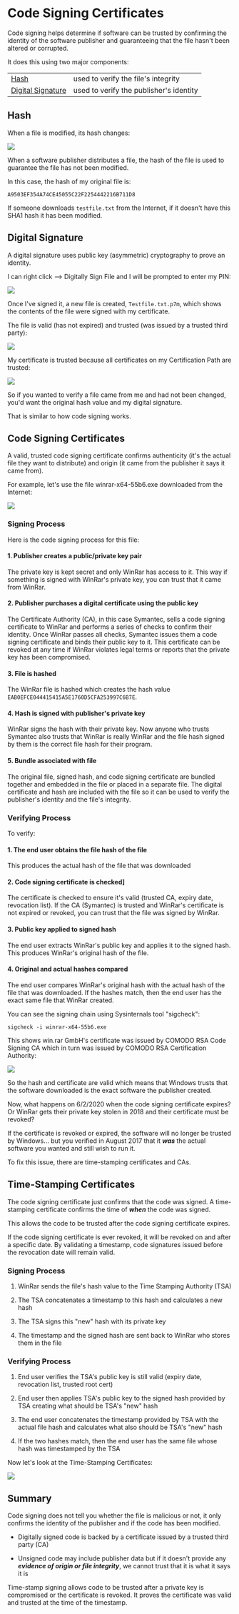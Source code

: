 # Code Signing Certificates
 
Code signing helps determine if software can be trusted by confirming
the identity of the software publisher and guaranteeing that the file
hasn't been altered or corrupted.
 
It does this using two major components:
 
| | |
|-|-|
|[Hash](#hash)|used to verify the file's integrity|
|[Digital Signature](#digital-signature)|used to verify the publisher's identity|
 
 
## Hash
 
When a file is modified, its hash changes:
 
![](images/Code%20Signing%20Certificates/image001.png)
 
 
When a software publisher distributes a file, the hash of the file is
used to guarantee the file has not been modified.
 
In this case, the hash of my original file is:            
 
`A9503EF354A74CE45055C22F2254442216B711D8`
 
If someone downloads `testfile.txt` from the Internet, if it doesn't
have this SHA1 hash it has been modified.  
 
 
## Digital Signature
 
A digital signature uses public key (asymmetric) cryptography to prove
an identity.
 
I can right click --> Digitally Sign File and I will be prompted to enter
my PIN:
 
![](images/Code%20Signing%20Certificates/image002.png)
 
 
Once I've signed it, a new file is created, `Testfile.txt.p7m`, which
shows the contents of the file were signed with my certificate.
 
The file is valid (has not expired) and trusted (was issued by a trusted
third party):
 
![](images/Code%20Signing%20Certificates/image003.png)
 
 
My certificate is trusted because all certificates on my Certification
Path are trusted:
 
![](images/Code%20Signing%20Certificates/image004.png)
 
 
So if you wanted to verify a file came from me and had not been changed,
you'd want the original hash value and my digital signature.
 
That is similar to how code signing works.
 
 
## Code Signing Certificates
 
A valid, trusted code signing certificate confirms authenticity (it's
the actual file they want to distribute) and origin (it came from the
publisher it says it came from).
 
For example, let's use the file winrar-x64-55b6.exe downloaded from the
Internet:
 
![](images/Code%20Signing%20Certificates/image005.png)
 
 
### Signing Process
 
Here is the code signing process for this file:
 
#### 1. Publisher creates a public/private key pair
 
The private key is kept secret and only WinRar has access to it.  This way if something is signed with WinRar's private key, you can trust that it came from WinRar.
 
#### 2. Publisher purchases a digital certificate using the public key
 
The Certificate Authority (CA), in this case Symantec, sells a code signing certificate to WinRar and performs a series of checks to confirm their identity.  Once WinRar passes all checks, Symantec issues them a code signing certificate and binds their public key to it.  This certificate can be revoked at any time if WinRar violates legal terms or reports that the private key has been compromised.
 
#### 3. File is hashed
 
The WinRar file is hashed which creates the hash value `EAB0EFCE044415415A5E1760D5CFA253997C6B7E`. 
 
#### 4. Hash is signed with publisher's private key
 
WinRar signs the hash with their private key.  Now anyone who trusts Symantec also trusts that WinRar is really WinRar and the file hash signed by them is the correct file hash for their program.
 
#### 5. Bundle associated with file
 
The original file, signed hash, and code signing certificate are bundled together and embedded in the file or placed in a separate file. The digital certificate and hash are included with the file so it can be used to verify the publisher's identity and the file's integrity.
 
 
### Verifying Process
 
To verify:
 
#### 1. The end user obtains the file hash of the file
 
This produces the actual hash of the file that was downloaded
 
#### 2. Code signing certificate is checked]
 
The certificate is checked to ensure it's valid (trusted CA, expiry date, revocation list). If the CA (Symantec) is trusted and WinRar's certificate is not
expired or revoked, you can trust that the file was signed by WinRar.
 
#### 3. Public key applied to signed hash
 
The end user extracts WinRar's public key and applies it to the signed hash. This produces WinRar's original hash of the file.
 
#### 4. Original and actual hashes compared
 
The end user compares WinRar's original hash with the actual hash of the file that was downloaded. If the hashes match, then the end user has the exact same file that WinRar created.
 
 
You can see the signing chain using Sysinternals tool "sigcheck":
 
`sigcheck -i winrar-x64-55b6.exe`
 
This shows win.rar GmbH's certificate was issued by COMODO RSA Code
Signing CA which in turn was issued by COMODO RSA Certification
Authority:
 
![](images/Code%20Signing%20Certificates/image006.png)
 
 
So the hash and certificate are valid which means that Windows trusts
that the software downloaded is the exact software the publisher
created. 
 
Now, what happens on 6/2/2020 when the code signing certificate
expires?  Or WinRar gets their private key stolen in 2018 and their
certificate must be revoked? 
 
If the certificate is revoked or expired, the software will no longer be
trusted by Windows... but you verified in August 2017 that it
**_was_** the actual software you wanted and still wish to run
it. 
 
To fix this issue, there are time-stamping certificates and CAs.
 
 
## Time-Stamping Certificates
 
The code signing certificate just confirms that the code was signed.  A
time-stamping certificate confirms the time of **_when_** the
code was signed. 
 
This allows the code to be trusted after the code signing certificate
expires.
 
If the code signing certificate is ever revoked, it will be revoked on
and after a specific date.  By validating a timestamp, code signatures
issued before the revocation date will remain valid.
 
### Signing Process
 
1. WinRar sends the file's hash value to the Time Stamping Authority (TSA)
 
2. The TSA concatenates a timestamp to this hash and calculates a new hash
 
3. The TSA signs this "new" hash with its private key
 
4. The timestamp and the signed hash are sent back to WinRar who stores them in the file
 
### Verifying Process
 
1. End user verifies the TSA's public key is still valid (expiry date, revocation list, trusted root cert)
 
2. End user then applies TSA's public key to the signed hash provided by TSA creating what should be TSA's "new" hash
 
3. The end user concatenates the timestamp provided by TSA with the actual file hash and calculates what also should be TSA's "new" hash
 
4. If the two hashes match, then the end user has the same file whose hash was timestamped by the TSA
 
Now let's look at the Time-Stamping Certificates:
 
![](images/Code%20Signing%20Certificates/image007.png)
 
 
## Summary
 
Code signing does not tell you whether the file is malicious or not, it
only confirms the identity of the publisher and if the code has been
modified.
 
- Digitally signed code is backed by a certificate issued by a trusted
    third party (CA)
 
- Unsigned code may include publisher data but if it doesn't provide
    any **_evidence of origin or file integrity_**, we cannot
    trust that it is what it says it is
 
Time-stamp signing allows code to be trusted after a private key is
compromised or the certificate is revoked.  It proves the certificate
was valid and trusted at the time of the timestamp.
 